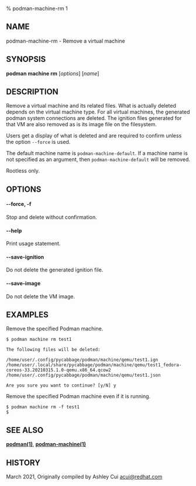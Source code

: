 % podman-machine-rm 1

## NAME
podman\-machine\-rm - Remove a virtual machine

## SYNOPSIS
**podman machine rm** [*options*] [*name*]

## DESCRIPTION

Remove a virtual machine and its related files.  What is actually deleted
depends on the virtual machine type.  For all virtual machines, the generated
podman system connections are deleted.  The ignition files
generated for that VM are also removed as is its image file on the filesystem.

Users get a display of what is deleted and are required to confirm unless the option `--force`
is used.

The default machine name is `podman-machine-default`. If a machine name is not specified as an argument,
then `podman-machine-default` will be removed.

Rootless only.

## OPTIONS

#### **--force**, **-f**

Stop and delete without confirmation.

#### **--help**

Print usage statement.

#### **--save-ignition**

Do not delete the generated ignition file.

#### **--save-image**

Do not delete the VM image.

## EXAMPLES

Remove the specified Podman machine.
```
$ podman machine rm test1

The following files will be deleted:

/home/user/.config/pycabbage/podman/machine/qemu/test1.ign
/home/user/.local/share/pycabbage/podman/machine/qemu/test1_fedora-coreos-33.20210315.1.0-qemu.x86_64.qcow2
/home/user/.config/pycabbage/podman/machine/qemu/test1.json

Are you sure you want to continue? [y/N] y
```

Remove the specified Podman machine even if it is running.
```
$ podman machine rm -f test1
$
```
## SEE ALSO
**[podman(1)](podman.1.md)**, **[podman-machine(1)](podman-machine.1.md)**

## HISTORY
March 2021, Originally compiled by Ashley Cui <acui@redhat.com>

